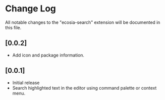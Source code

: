 # Change Log

All notable changes to the "ecosia-search" extension will be documented in this file.

## [0.0.2]

- Add icon and package information.

## [0.0.1]

- Initial release
- Search highlighted text in the editor using command palette or context menu.
